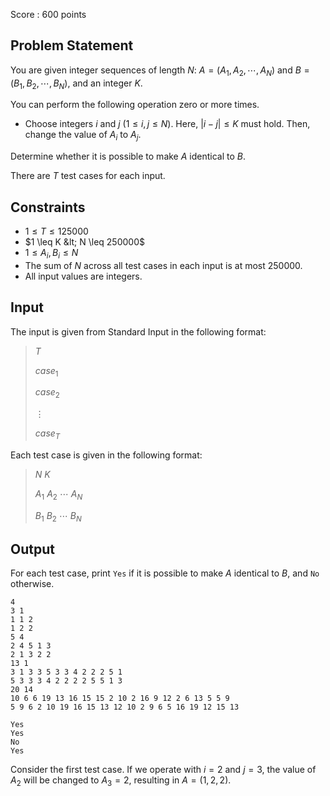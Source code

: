 Score : $600$ points

## Problem Statement

You are given integer sequences of length $N$: $A=(A_1,A_2,\cdots,A_N)$ and $B=(B_1,B_2,\cdots,B_N)$, and an integer $K$.

You can perform the following operation zero or more times.

- Choose integers $i$ and $j$ ($1 \leq i,j \leq N$).
Here, $|i-j| \leq K$ must hold.
Then, change the value of $A_i$ to $A_j$.

Determine whether it is possible to make $A$ identical to $B$.

There are $T$ test cases for each input.

## Constraints

- $1 \leq T \leq 125000$
- $1 \leq K &lt; N \leq 250000$
- $1 \leq A_i,B_i \leq N$
- The sum of $N$ across all test cases in each input is at most $250000$.
- All input values are integers.

## Input

The input is given from Standard Input in the following format:

> $T$
> 
> $case_1$
> 
> $case_2$
> 
> $\vdots$
> 
> $case_T$

Each test case is given in the following format:

> $N$ $K$
> 
> $A_1$ $A_2$ $\cdots$ $A_N$
> 
> $B_1$ $B_2$ $\cdots$ $B_N$

## Output

For each test case, print `Yes` if it is possible to make $A$ identical to $B$, and `No` otherwise.

```input1
4
3 1
1 1 2
1 2 2
5 4
2 4 5 1 3
2 1 3 2 2
13 1
3 1 3 3 5 3 3 4 2 2 2 5 1
5 3 3 3 4 2 2 2 2 5 5 1 3
20 14
10 6 6 19 13 16 15 15 2 10 2 16 9 12 2 6 13 5 5 9
5 9 6 2 10 19 16 15 13 12 10 2 9 6 5 16 19 12 15 13
```

```output1
Yes
Yes
No
Yes
```

Consider the first test case.
If we operate with $i=2$ and $j=3$, the value of $A_2$ will be changed to $A_3=2$, resulting in $A=(1,2,2)$.